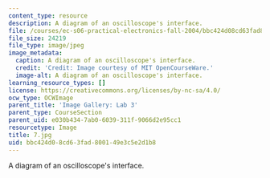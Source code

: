```yaml
---
content_type: resource
description: A diagram of an oscilloscope's interface.
file: /courses/ec-s06-practical-electronics-fall-2004/bbc424d08cd63fad800149e3c5e2d1b8_7.jpg
file_size: 24219
file_type: image/jpeg
image_metadata:
  caption: A diagram of an oscilloscope's interface.
  credit: 'Credit: Image courtesy of MIT OpenCourseWare.'
  image-alt: A diagram of an oscilloscope's interface.
learning_resource_types: []
license: https://creativecommons.org/licenses/by-nc-sa/4.0/
ocw_type: OCWImage
parent_title: 'Image Gallery: Lab 3'
parent_type: CourseSection
parent_uid: e030b434-7ab0-6039-311f-9066d2e95cc1
resourcetype: Image
title: 7.jpg
uid: bbc424d0-8cd6-3fad-8001-49e3c5e2d1b8
---
```

A diagram of an oscilloscope's interface.